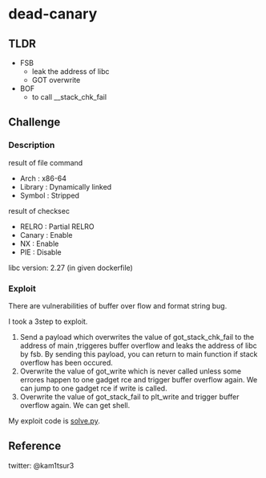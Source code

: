 # dead-canary 

## TLDR
* FSB
	* leak the address of libc
	* GOT overwrite
* BOF
	* to call \_\_stack\_chk\_fail

## Challenge
### Description
result of file command
* Arch    : x86-64
* Library : Dynamically linked
* Symbol  : Stripped

result of checksec
* RELRO  : Partial RELRO
* Canary : Enable 
* NX     : Enable
* PIE    : Disable

libc version: 2.27 (in given dockerfile)
### Exploit 
There are vulnerabilities of buffer over flow and format string bug.  

I took a 3step to exploit.  

1. Send a payload which overwrites the value of got\_stack\_chk\_fail to the address of main ,triggeres buffer overflow and leaks the address of libc by fsb.
By sending this payload, you can return to main function if stack overflow has been occured.  
2. Overwrite the value of got\_write which is never called unless some errores happen to one gadget rce and trigger buffer overflow again.
We can jump to one gadget rce if write is called.
3. Overwrite the value of got\_stack\_fail to plt\_write and trigger buffer overflow again.
We can get shell.

My exploit code is [solve.py](https://github.com/kam1tsur3/2020_CTF/blob/master/redpwn/pwn/dead-canary/solver/solve.py).

## Reference

twitter: @kam1tsur3
